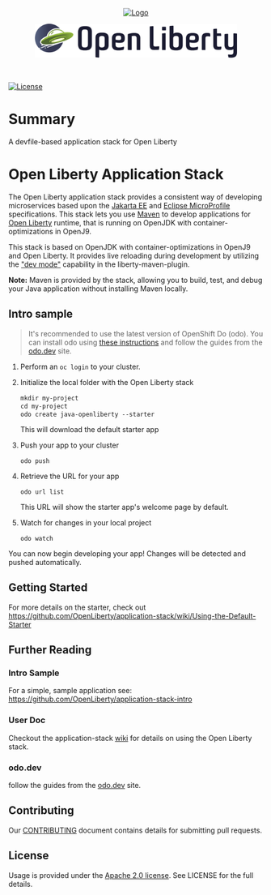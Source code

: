 <!-- PROJECT LOGO -->

<p align="center">
  <a href="https://openliberty.io/">
    <img src="https://openliberty.io/img/spaceship.svg" alt="Logo">
  </a>
</p>
<p align="center">
  <a href="https://openliberty.io/">
    <img src="https://github.com/OpenLiberty/open-liberty/blob/master/logos/logo_horizontal_light_navy.png" alt="title" width="400">
  </a>
</p>
<br />


[![License](https://img.shields.io/badge/License-ASL%202.0-green.svg)](https://opensource.org/licenses/Apache-2.0)

# Summary

A devfile-based application stack for Open Liberty

# Open Liberty Application Stack

The Open Liberty application stack provides a consistent way of developing microservices based upon the [Jakarta EE](https://jakarta.ee/) and [Eclipse MicroProfile](https://microprofile.io) specifications. This stack lets you use [Maven](https://maven.apache.org) to develop applications for [Open Liberty](https://openliberty.io) runtime, that is running on OpenJDK with container-optimizations in OpenJ9.

This stack is based on OpenJDK with container-optimizations in OpenJ9 and Open Liberty. It provides live reloading during development by utilizing the ["dev mode"](https://openliberty.io/blog/2019/10/22/liberty-dev-mode.html) capability in the liberty-maven-plugin.  

**Note:** Maven is provided by the stack, allowing you to build, test, and debug your Java application without installing Maven locally.

## Intro sample

> It's recommended to use the latest version of OpenShift Do (odo). You can install odo using [these instructions](https://odo.dev/docs/installing-odo/) and follow the guides from the [odo.dev](https://odo.dev) site.

1. Perform an `oc login` to your cluster.

1. Initialize the local folder with the Open Liberty stack

    ```shell
    mkdir my-project
    cd my-project
    odo create java-openliberty --starter
    ```

    This will download the default starter app

1. Push your app to your cluster

    ```shell
    odo push
    ```

1. Retrieve the URL for your app

    ```shell
    odo url list
    ```

    This URL will show the starter app's welcome page by default.

1. Watch for changes in your local project

    ```shell
    odo watch
    ```

You can now begin developing your app! Changes will be detected and pushed automatically.

## Getting Started
For more details on the starter, check out https://github.com/OpenLiberty/application-stack/wiki/Using-the-Default-Starter

## Further Reading

### Intro Sample 
For a simple, sample application see:  https://github.com/OpenLiberty/application-stack-intro

### User Doc

Checkout the application-stack [wiki](https://github.com/OpenLiberty/application-stack/wiki) for details on using the Open Liberty stack.

### odo.dev

 follow the guides from the [odo.dev](https://odo.dev) site.


## Contributing

Our [CONTRIBUTING](https://github.com/OpenLiberty/application-stack/blob/master/CONTRIBUTING.md) document contains details for submitting pull requests.

## License

Usage is provided under the [Apache 2.0 license](https://opensource.org/licenses/Apache-2.0).  See LICENSE for the full details.
